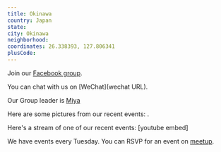 ```yaml
---
title: Okinawa
country: Japan
state: 
city: Okinawa
neighborhood: 
coordinates: 26.338393, 127.806341
plusCode:
---
```

Join our [Facebook group](https://www.facebook.com/groups/free.code.camp.okinawa).

You can chat with us on [WeChat](wechat URL).

Our Group leader is [Miya](freecodecamp.org/miya)

Here are some pictures from our recent events:
![]().

Here's a stream of one of our recent events:
[youtube embed]

We have events every Tuesday. You can RSVP for an event on [meetup](meetupurl).
